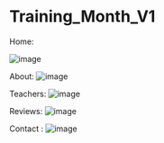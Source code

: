 # Training_Month_V1

Home:

![image](https://github.com/user-attachments/assets/5db0f8bc-427f-4dc2-be5a-5b30a821595e)


About:
![image](https://github.com/user-attachments/assets/a10db278-8fe1-4e64-9b72-ec3dd5edc559)


Teachers:
![image](https://github.com/user-attachments/assets/e30ab3c2-3459-4a57-a03f-ee78cb9fa87b)


Reviews:
![image](https://github.com/user-attachments/assets/62cb5366-3ba7-4fe8-ac64-d6a8c5ba0fda)


Contact :
![image](https://github.com/user-attachments/assets/3f8e3161-d506-4898-95b7-1f6c969676aa)
